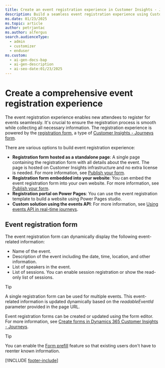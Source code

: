 ```yaml
---
title: Create an event registration experience in Customer Insights - Journeys
description: Build a seamless event registration experience using Customer Insights - Journeys. Learn how to create and manage registration forms.
ms.date: 01/23/2025
ms.topic: article
author: petrjantac
ms.author: alfergus
search.audienceType:
  - admin
  - customizer
  - enduser
ms.custom:
  - ai-gen-docs-bap
  - ai-gen-description
  - ai-seo-date:01/23/2025
---
```


# Create a comprehensive event registration experience

The event registration experience enables new attendees to register for events seamlessly. It's crucial to ensure the registration process is smooth while collecting all necessary information. The registration experience is powered by the [registration form](event-registration-experience.md#event-registration-form), a type of [Customer Insights - Journeys form](real-time-marketing-form-overview.md).

There are various options to build event registration experience:

- **Registration form hosted as a standalone page**: A single page containing the registration form with all details about the event. The page is hosted on Customer Insights infrastructure and no extra license is needed. For more information, see [Publish your form](real-time-marketing-form-create.md#publish-your-form).
- **Registration form embedded into your website**: You can embed the event registration form into your own website. For more information, see [Publish your form](real-time-marketing-form-create.md#publish-your-form).
- **Registration portal on Power Pages**: You can use the event registration template to build a website using Power Pages studio.
- **Custom solution using the events API**: For more information, see [Using events API in real-time journeys](developer/using-rtm-events-api.md).

## Event registration form

The event registration form can dynamically display the following event-related information:

- Name of the event.
- Description of the event including the date, time, location, and other information.
- List of speakers in the event.
- List of sessions. You can enable session registration or show the read-only list of sessions.

> [!TIP]
> A single registration form can be used for multiple events. This event-related information is updated dynamically based on the *readableEventId* parameter provided in the page URL.

Event registration forms can be created or updated using the form editor. For more information, see [Create forms in Dynamics 365 Customer Insights - Journeys](real-time-marketing-form-create.md).

> [!TIP]
> You can enable the [Form prefill](real-time-marketing-form-prefill.md) feature so that existing users don't have to reenter known information.

[!INCLUDE [footer-include](./includes/footer-banner.md)]
